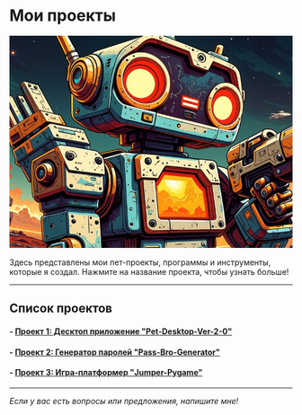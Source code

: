 # Мои проекты

![robot](images\robot.jpg)

Здесь представлены мои пет-проекты, программы и инструменты, которые я создал. Нажмите на название проекта, чтобы узнать больше!

---

## Список проектов
#### - [Проект 1: Десктоп приложение "Pet-Desktop-Ver-2-0"](project1.md)
#### - [Проект 2: Генератор паролей "Pass-Bro-Generator"](project2.md)
#### - [Проект 3: Игра-платформер "Jumper-Pygame"](project3.md)

---


*Если у вас есть вопросы или предложения, напишите мне!*
